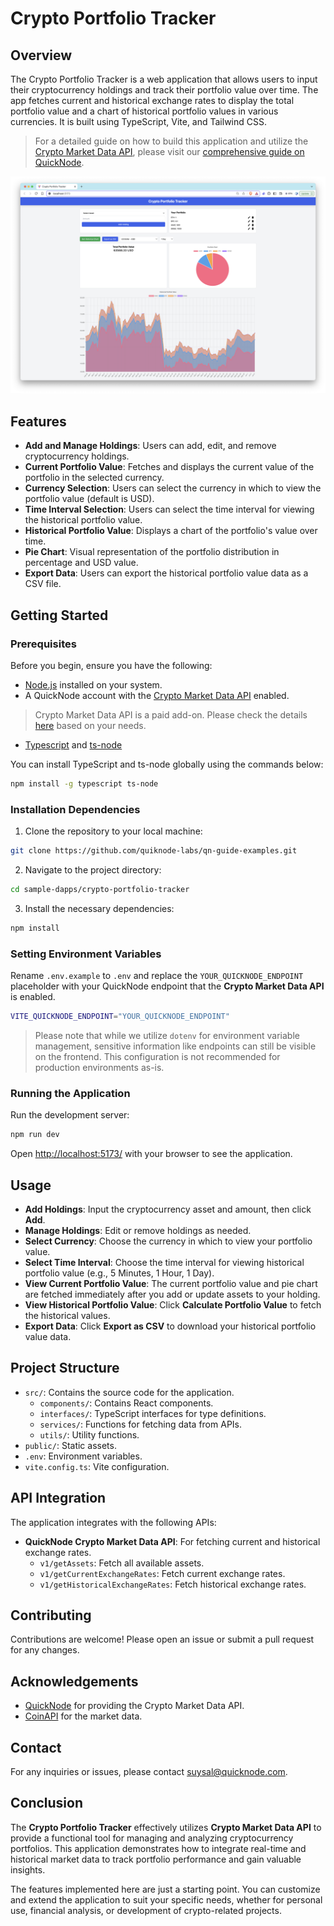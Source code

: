 # Crypto Portfolio Tracker

## Overview

The Crypto Portfolio Tracker is a web application that allows users to input their cryptocurrency holdings and track their portfolio value over time. The app fetches current and historical exchange rates to display the total portfolio value and a chart of historical portfolio values in various currencies. It is built using TypeScript, Vite, and Tailwind CSS.

> For a detailed guide on how to build this application and utilize the [Crypto Market Data API](https://marketplace.quicknode.com/add-on/crypto-market-data-api), please visit our [comprehensive guide on QuickNode](https://www.quicknode.com/guides/quicknode-products/marketplace/how-to-build-a-crypto-portfolio-tracker-with-the-crypto-market-data-api).

![Crypto Portfolio Tracker Overview](public/overview.png)

## Features

- **Add and Manage Holdings**: Users can add, edit, and remove cryptocurrency holdings.
- **Current Portfolio Value**: Fetches and displays the current value of the portfolio in the selected currency.
- **Currency Selection**: Users can select the currency in which to view the portfolio value (default is USD).
- **Time Interval Selection**: Users can select the time interval for viewing the historical portfolio value.
- **Historical Portfolio Value**: Displays a chart of the portfolio's value over time.
- **Pie Chart**: Visual representation of the portfolio distribution in percentage and USD value.
- **Export Data**: Users can export the historical portfolio value data as a CSV file.

## Getting Started

### Prerequisites

Before you begin, ensure you have the following:
- [Node.js](https://nodejs.org/en/) installed on your system.
- A QuickNode account with the [Crypto Market Data API](https://marketplace.quicknode.com/add-on/crypto-market-data-api) enabled.
> Crypto Market Data API is a paid add-on. Please check the details [here](https://marketplace.quicknode.com/add-on/crypto-market-data-api) based on your needs.
- [Typescript](https://www.typescriptlang.org/) and [ts-node](https://typestrong.org/ts-node/)

You can install TypeScript and ts-node globally using the commands below:

```bash
npm install -g typescript ts-node
```

### Installation Dependencies

1. Clone the repository to your local machine:
```bash
git clone https://github.com/quiknode-labs/qn-guide-examples.git
```

2. Navigate to the project directory:
```bash
cd sample-dapps/crypto-portfolio-tracker
```

3. Install the necessary dependencies:
```bash
npm install
```

### Setting Environment Variables

Rename `.env.example` to `.env` and replace the `YOUR_QUICKNODE_ENDPOINT` placeholder with your QuickNode endpoint that the **Crypto Market Data API** is enabled.

```sh
VITE_QUICKNODE_ENDPOINT="YOUR_QUICKNODE_ENDPOINT"
```

> Please note that while we utilize `dotenv` for environment variable management, sensitive information like endpoints can still be visible on the frontend. This configuration is not recommended for production environments as-is.


### Running the Application

Run the development server:

```bash
npm run dev
```

Open [http://localhost:5173/](http://localhost:5173/) with your browser to see the application.

## Usage

- **Add Holdings**: Input the cryptocurrency asset and amount, then click **Add**.
- **Manage Holdings**: Edit or remove holdings as needed.
- **Select Currency**: Choose the currency in which to view your portfolio value.
- **Select Time Interval**: Choose the time interval for viewing historical portfolio value (e.g., 5 Minutes, 1 Hour, 1 Day).
- **View Current Portfolio Value**: The current portfolio value and pie chart are fetched immediately after you add or update assets to your holding.
- **View Historical Portfolio Value**: Click **Calculate Portfolio Value** to fetch the historical values.
- **Export Data**: Click **Export as CSV** to download your historical portfolio value data.

## Project Structure

- `src/`: Contains the source code for the application.
  - `components/`: Contains React components.
  - `interfaces/`: TypeScript interfaces for type definitions.
  - `services/`: Functions for fetching data from APIs.
  - `utils/`: Utility functions.
- `public/`: Static assets.
- `.env`: Environment variables.
- `vite.config.ts`: Vite configuration.

## API Integration

The application integrates with the following APIs:
- **QuickNode Crypto Market Data API**: For fetching current and historical exchange rates.
  - `v1/getAssets`: Fetch all available assets.
  - `v1/getCurrentExchangeRates`: Fetch current exchange rates.
  - `v1/getHistoricalExchangeRates`: Fetch historical exchange rates.

## Contributing

Contributions are welcome! Please open an issue or submit a pull request for any changes.

## Acknowledgements

- [QuickNode](https://www.quicknode.com/) for providing the Crypto Market Data API.
- [CoinAPI](https://www.coinapi.io/) for the market data.

## Contact

For any inquiries or issues, please contact [suysal@quicknode.com](mailto:suysal@quicknode.com).

## Conclusion

The **Crypto Portfolio Tracker** effectively utilizes **Crypto Market Data API** to provide a functional tool for managing and analyzing cryptocurrency portfolios. This application demonstrates how to integrate real-time and historical market data to track portfolio performance and gain valuable insights.

The features implemented here are just a starting point. You can customize and extend the application to suit your specific needs, whether for personal use, financial analysis, or development of crypto-related projects.